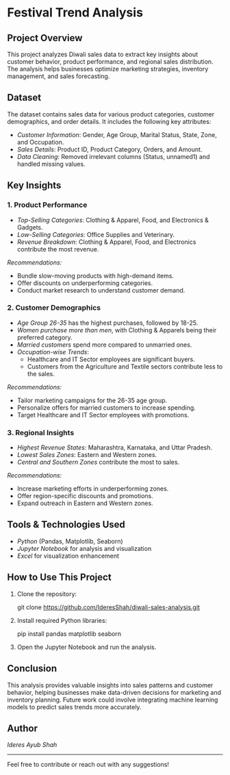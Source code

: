 # Festival Trend Analysis

## Project Overview
This project analyzes Diwali sales data to extract key insights about customer behavior, product performance, and regional sales distribution. The analysis helps businesses optimize marketing strategies, inventory management, and sales forecasting.

## Dataset
The dataset contains sales data for various product categories, customer demographics, and order details. It includes the following key attributes:
- *Customer Information*: Gender, Age Group, Marital Status, State, Zone, and Occupation.
- *Sales Details*: Product ID, Product Category, Orders, and Amount.
- *Data Cleaning*: Removed irrelevant columns (Status, unnamed1) and handled missing values.

## Key Insights
### 1. Product Performance
- *Top-Selling Categories*: Clothing & Apparel, Food, and Electronics & Gadgets.
- *Low-Selling Categories*: Office Supplies and Veterinary.
- *Revenue Breakdown*: Clothing & Apparel, Food, and Electronics contribute the most revenue.

*Recommendations:*
- Bundle slow-moving products with high-demand items.
- Offer discounts on underperforming categories.
- Conduct market research to understand customer demand.

### 2. Customer Demographics
- *Age Group 26-35* has the highest purchases, followed by 18-25.
- *Women purchase more than men*, with Clothing & Apparels being their preferred category.
- *Married customers* spend more compared to unmarried ones.
- *Occupation-wise Trends*:
  - Healthcare and IT Sector employees are significant buyers.
  - Customers from the Agriculture and Textile sectors contribute less to the sales.

*Recommendations:*
- Tailor marketing campaigns for the 26-35 age group.
- Personalize offers for married customers to increase spending.
- Target Healthcare and IT Sector employees with promotions.

### 3. Regional Insights
- *Highest Revenue States*: Maharashtra, Karnataka, and Uttar Pradesh.
- *Lowest Sales Zones*: Eastern and Western zones.
- *Central and Southern Zones* contribute the most to sales.

*Recommendations:*
- Increase marketing efforts in underperforming zones.
- Offer region-specific discounts and promotions.
- Expand outreach in Eastern and Western zones.


## Tools & Technologies Used
- *Python* (Pandas, Matplotlib, Seaborn)
- *Jupyter Notebook* for analysis and visualization
- *Excel* for visualization enhancement

## How to Use This Project
1. Clone the repository:
   
   git clone https://github.com/IderesShah/diwali-sales-analysis.git
   
2. Install required Python libraries:
   
   pip install pandas matplotlib seaborn
   
3. Open the Jupyter Notebook and run the analysis.

## Conclusion
This analysis provides valuable insights into sales patterns and customer behavior, helping businesses make data-driven decisions for marketing and inventory planning. Future work could involve integrating machine learning models to predict sales trends more accurately.

## Author
*Ideres Ayub Shah*

---
Feel free to contribute or reach out with any suggestions!
